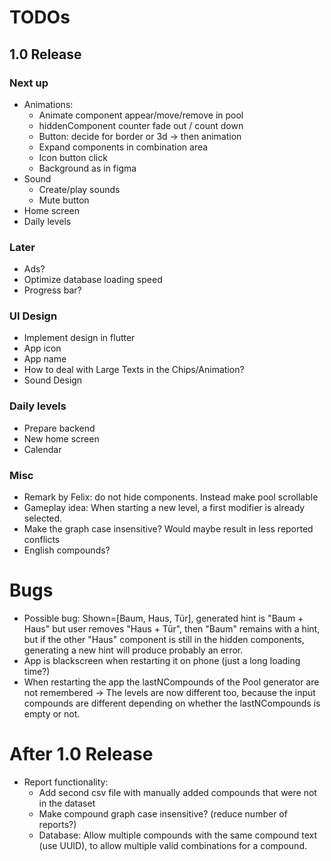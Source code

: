 # TODOs    
## 1.0 Release
### Next up


- Animations:
  - Animate component appear/move/remove in pool
  - hiddenComponent counter fade out / count down
  - Button: decide for border or 3d -> then animation
  - Expand components in combination area
  - Icon button click
  - Background as in figma
- Sound
  - Create/play sounds
  - Mute button
- Home screen
- Daily levels

### Later
- Ads?
- Optimize database loading speed
- Progress bar?

### UI Design
- Implement design in flutter
- App icon
- App name
- How to deal with Large Texts in the Chips/Animation?
- Sound Design

### Daily levels
- Prepare backend
- New home screen
- Calendar

### Misc
- Remark by Felix: do not hide components. Instead make pool scrollable
- Gameplay idea: When starting a new level, a first modifier is already selected.
- Make the graph case insensitive? Would maybe result in less reported conflicts
- English compounds?

# Bugs
- Possible bug: Shown=[Baum, Haus, Tür], generated hint is "Baum + Haus" but user removes "Haus + Tür",
  then "Baum" remains with a hint, but if the other "Haus" component is still in the hidden components,
  generating a new hint will produce probably an error.
- App is blackscreen when restarting it on phone (just a long loading time?)
- When restarting the app the lastNCompounds of the Pool generator are not remembered
  -> The levels are now different too, because the input compounds are different depending on 
      whether the lastNCompounds is empty or not.

# After 1.0 Release
- Report functionality:
  - Add second csv file with manually added compounds that were not in the dataset
  - Make compound graph case insensitive? (reduce number of reports?)
  - Database: Allow multiple compounds with the same compound text (use UUID), to allow multiple 
    valid combinations for a compound.
